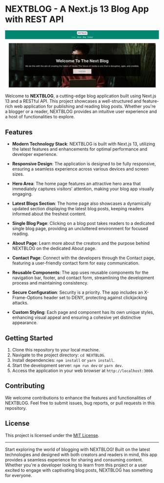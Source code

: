 # NEXTBLOG - A Next.js 13 Blog App with REST API

![NextBlog Preview](https://github.com/RazelRaz/NEXTBLOG/blob/main/public/images/Screenshot.png)

Welcome to **NEXTBLOG**, a cutting-edge blog application built using Next.js 13 and a RESTful API. This project showcases a well-structured and feature-rich web application for publishing and reading blog posts. Whether you're a blogger or a reader, NEXTBLOG provides an intuitive user experience and a host of functionalities to explore.

## Features

- **Modern Technology Stack**: NEXTBLOG is built with Next.js 13, utilizing the latest features and enhancements for optimal performance and developer experience.

- **Responsive Design**: The application is designed to be fully responsive, ensuring a seamless experience across various devices and screen sizes.

- **Hero Area**: The home page features an attractive hero area that immediately captures visitors' attention, making your blog app visually engaging.

- **Latest Blogs Section**: The home page also showcases a dynamically updated section displaying the latest blog posts, keeping readers informed about the freshest content.

- **Single Blog Page**: Clicking on a blog post takes readers to a dedicated single blog page, providing an uncluttered environment for focused reading.

- **About Page**: Learn more about the creators and the purpose behind NEXTBLOG on the dedicated About page.

- **Contact Page**: Connect with the developers through the Contact page, featuring a user-friendly contact form for easy communication.

- **Reusable Components**: The app uses reusable components for the navigation bar, footer, and contact form, streamlining the development process and maintaining consistency.

- **Secure Configuration**: Security is a priority. The app includes an X-Frame-Options header set to DENY, protecting against clickjacking attacks.

- **Custom Styling**: Each page and component has its own unique styles, enhancing visual appeal and ensuring a cohesive yet distinctive appearance.

## Getting Started

1. Clone this repository to your local machine.
2. Navigate to the project directory: `cd NEXTBLOG`.
3. Install dependencies: `npm install` or `yarn install`.
4. Start the development server: `npm run dev` or `yarn dev`.
5. Access the application in your web browser at `http://localhost:3000`.

## Contributing

We welcome contributions to enhance the features and functionalities of NEXTBLOG. Feel free to submit issues, bug reports, or pull requests in this repository.

## License

This project is licensed under the [MIT License](link-to-your-license-file).

---

Start exploring the world of blogging with NEXTBLOG! Built on the latest technologies and designed with both creators and readers in mind, this app provides a seamless experience for sharing and consuming content. Whether you're a developer looking to learn from this project or a user excited to engage with captivating blog posts, NEXTBLOG has something for everyone.
